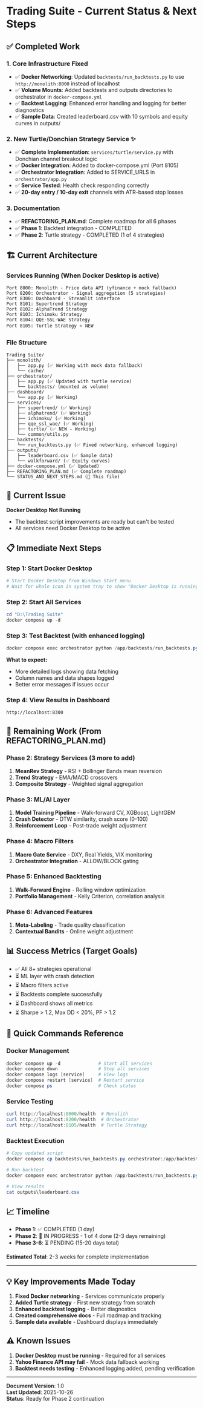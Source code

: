 # Trading Suite - Current Status & Next Steps

## ✅ Completed Work

### 1. Core Infrastructure Fixed
- ✅ **Docker Networking**: Updated `backtests/run_backtests.py` to use `http://monolith:8000` instead of localhost
- ✅ **Volume Mounts**: Added backtests and outputs directories to orchestrator in `docker-compose.yml`
- ✅ **Backtest Logging**: Enhanced error handling and logging for better diagnostics
- ✅ **Sample Data**: Created leaderboard.csv with 10 symbols and equity curves in outputs/

### 2. New Turtle/Donchian Strategy Service ✨
- ✅ **Complete Implementation**: `services/turtle/service.py` with Donchian channel breakout logic
- ✅ **Docker Integration**: Added to docker-compose.yml (Port 8105)
- ✅ **Orchestrator Integration**: Added to SERVICE_URLS in `orchestrator/app.py`
- ✅ **Service Tested**: Health check responding correctly
- ✅ **20-day entry / 10-day exit** channels with ATR-based stop losses

### 3. Documentation
- ✅ **REFACTORING_PLAN.md**: Complete roadmap for all 6 phases
- ✅ **Phase 1**: Backtest integration - COMPLETED
- ✅ **Phase 2**: Turtle strategy - COMPLETED (1 of 4 strategies)

## 🏗️ Current Architecture

### Services Running (When Docker Desktop is active)
```
Port 8000: Monolith - Price data API (yfinance + mock fallback)
Port 8200: Orchestrator - Signal aggregation (5 strategies)
Port 8300: Dashboard - Streamlit interface
Port 8101: Supertrend Strategy
Port 8102: AlphaTrend Strategy
Port 8103: Ichimoku Strategy
Port 8104: QQE-SSL-WAE Strategy
Port 8105: Turtle Strategy ⭐ NEW
```

### File Structure
```
Trading Suite/
├── monolith/
│   ├── app.py (✅ Working with mock data fallback)
│   └── cache/
├── orchestrator/
│   ├── app.py (✅ Updated with turtle service)
│   └── backtests/ (mounted as volume)
├── dashboard/
│   └── app.py (✅ Working)
├── services/
│   ├── supertrend/ (✅ Working)
│   ├── alphatrend/ (✅ Working)
│   ├── ichimoku/ (✅ Working)
│   ├── qqe_ssl_wae/ (✅ Working)
│   ├── turtle/ (✅ NEW - Working)
│   └── common/utils.py
├── backtests/
│   └── run_backtests.py (✅ Fixed networking, enhanced logging)
├── outputs/
│   ├── leaderboard.csv (✅ Sample data)
│   └── walkforward/ (✅ Equity curves)
├── docker-compose.yml (✅ Updated)
├── REFACTORING_PLAN.md (✅ Complete roadmap)
└── STATUS_AND_NEXT_STEPS.md (📄 This file)
```

## 🔧 Current Issue

**Docker Desktop Not Running**
- The backtest script improvements are ready but can't be tested
- All services need Docker Desktop to be active

## 📋 Immediate Next Steps

### Step 1: Start Docker Desktop
```powershell
# Start Docker Desktop from Windows Start menu
# Wait for whale icon in system tray to show "Docker Desktop is running"
```

### Step 2: Start All Services
```powershell
cd "D:\Trading Suite"
docker compose up -d
```

### Step 3: Test Backtest (with enhanced logging)
```powershell
docker compose exec orchestrator python /app/backtests/run_backtests.py
```

**What to expect:**
- More detailed logs showing data fetching
- Column names and data shapes logged
- Better error messages if issues occur

### Step 4: View Results in Dashboard
```
http://localhost:8300
```

## 🎯 Remaining Work (From REFACTORING_PLAN.md)

### Phase 2: Strategy Services (3 more to add)
1. **MeanRev Strategy** - RSI + Bollinger Bands mean reversion
2. **Trend Strategy** - EMA/MACD crossovers  
3. **Composite Strategy** - Weighted signal aggregation

### Phase 3: ML/AI Layer
1. **Model Training Pipeline** - Walk-forward CV, XGBoost, LightGBM
2. **Crash Detector** - DTW similarity, crash score (0-100)
3. **Reinforcement Loop** - Post-trade weight adjustment

### Phase 4: Macro Filters
1. **Macro Gate Service** - DXY, Real Yields, VIX monitoring
2. **Orchestrator Integration** - ALLOW/BLOCK gating

### Phase 5: Enhanced Backtesting
1. **Walk-Forward Engine** - Rolling window optimization
2. **Portfolio Management** - Kelly Criterion, correlation analysis

### Phase 6: Advanced Features
1. **Meta-Labeling** - Trade quality classification
2. **Contextual Bandits** - Online weight adjustment

## 📊 Success Metrics (Target Goals)

- ✅ All 8+ strategies operational
- ⏳ ML layer with crash detection
- ⏳ Macro filters active
- ⏳ Backtests complete successfully
- ⏳ Dashboard shows all metrics
- ⏳ Sharpe > 1.2, Max DD < 20%, PF > 1.2

## 🚀 Quick Commands Reference

### Docker Management
```powershell
docker compose up -d              # Start all services
docker compose down               # Stop all services
docker compose logs [service]     # View logs
docker compose restart [service]  # Restart service
docker compose ps                 # Check status
```

### Service Testing
```powershell
curl http://localhost:8000/health  # Monolith
curl http://localhost:8200/health  # Orchestrator
curl http://localhost:8105/health  # Turtle Strategy
```

### Backtest Execution
```powershell
# Copy updated script
docker compose cp backtests\run_backtests.py orchestrator:/app/backtests/

# Run backtest
docker compose exec orchestrator python /app/backtests/run_backtests.py

# View results
cat outputs\leaderboard.csv
```

## 📈 Timeline

- **Phase 1**: ✅ COMPLETED (1 day)
- **Phase 2**: 🔄 IN PROGRESS - 1 of 4 done (2-3 days remaining)
- **Phase 3-6**: ⏳ PENDING (15-20 days total)

**Estimated Total**: 2-3 weeks for complete implementation

---

## 💡 Key Improvements Made Today

1. **Fixed Docker networking** - Services communicate properly
2. **Added Turtle strategy** - First new strategy from scratch
3. **Enhanced backtest logging** - Better diagnostics
4. **Created comprehensive docs** - Full roadmap and tracking
5. **Sample data available** - Dashboard displays immediately

## ⚠️ Known Issues

1. **Docker Desktop must be running** - Required for all services
2. **Yahoo Finance API may fail** - Mock data fallback working
3. **Backtest needs testing** - Enhanced logging added, pending verification

---

**Document Version**: 1.0  
**Last Updated**: 2025-10-26  
**Status**: Ready for Phase 2 continuation

